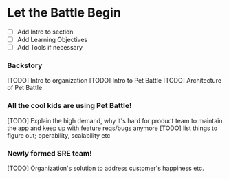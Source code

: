 # Let the Battle Begin

- [ ] Add Intro to section
- [ ] Add Learning Objectives
- [ ] Add Tools if necessary

### Backstory
[TODO] Intro to organization
[TODO] Intro to Pet Battle
[TODO] Architecture of Pet Battle


### All the cool kids are using Pet Battle!
[TODO] Explain the high demand, why it's hard for product team to maintain the app and keep up with feature reqs/bugs anymore
[TODO] list things to figure out; operability, scalability etc
### Newly formed SRE team!
[TODO] Organization's solution to address customer's happiness etc.